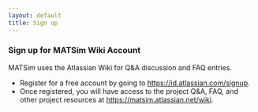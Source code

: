```yaml
---
layout: default
title: Sign up
---
```


### Sign up for MATSim Wiki Account

MATSim uses the Atlassian Wiki for Q&A discussion and FAQ entries.

- Register for a free account by going to <https://id.atlassian.com/signup>.
- Once registered, you will have access to the project Q&A, FAQ, and other project resources at <https://matsim.atlassian.net/wiki>.


